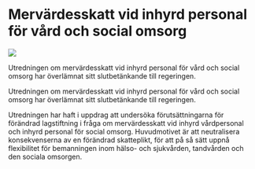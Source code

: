 # Mervärdesskatt vid inhyrd personal för vård och social omsorg

![](/contentassets/11c418773264470f9224aef1f98a39ec/sou_40_omslag_fram_2021.jpg?width=150&quality=85)

Utredningen om mervärdesskatt vid inhyrd personal för vård och social omsorg har överlämnat sitt slutbetänkande till regeringen.

Utredningen om mervärdesskatt vid inhyrd personal för vård och social omsorg har överlämnat sitt slutbetänkande till regeringen.

Utredningen har haft i uppdrag att undersöka förutsättningarna för förändrad lagstiftning i fråga om mervärdesskatt vid inhyrd vårdpersonal och inhyrd personal för social omsorg. Huvudmotivet är att neutralisera konsekvenserna av en förändrad skatteplikt, för att på så sätt uppnå flexibilitet för bemanningen inom hälso- och sjukvården, tandvården och den sociala omsorgen.
